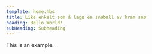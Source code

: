 ```yaml
---
template: home.hbs
title: Like enkelt som å lage en snøball av kram snø
heading: Hello World!
subHeading: Subheading
---
```


This is an example.